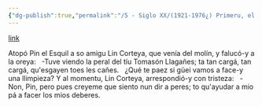 ```yaml
---
{"dg-publish":true,"permalink":"/5 - Siglo XX/(1921-1976¿) Primeru, el deber/","tags":["#Siglo_20","central","Aller","José_Campo_Castañón","escrito","poema"]}
---
```


[link](https://asturies.com/sites/default/files/escritores/primeruelbeber.txt)

Atopó Pin el Esquil
a so amigu Lin Corteya,
que venía del molín,
y falucó-y a la oreya:
 
-Tuve viendo la peral
del tíu Tomasón Llagañes;
ta tan cargá, tan cargá,
qu'esgayen toes les cañes.
 
¿Qué te paez si güei vamos
a face-y una llimpieza?
Y al momentu, Lin Corteya,
arrespondió-y con tristeza:
 
-Non, Pin, pero pues creyeme
que siento nun dir a peres;
to qu'ayudar a mio pá
a facer los mios deberes.